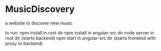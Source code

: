 # MusicDiscovery
a website to discover new music

to run:
npm install in root dir
npm install in angular-src dir
node server in root dir (starts backend)
npm start in angular-src dir (starts frontend with proxy to backend)
